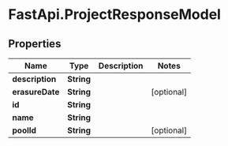 # FastApi.ProjectResponseModel

## Properties

Name | Type | Description | Notes
------------ | ------------- | ------------- | -------------
**description** | **String** |  | 
**erasureDate** | **String** |  | [optional] 
**id** | **String** |  | 
**name** | **String** |  | 
**poolId** | **String** |  | [optional] 


